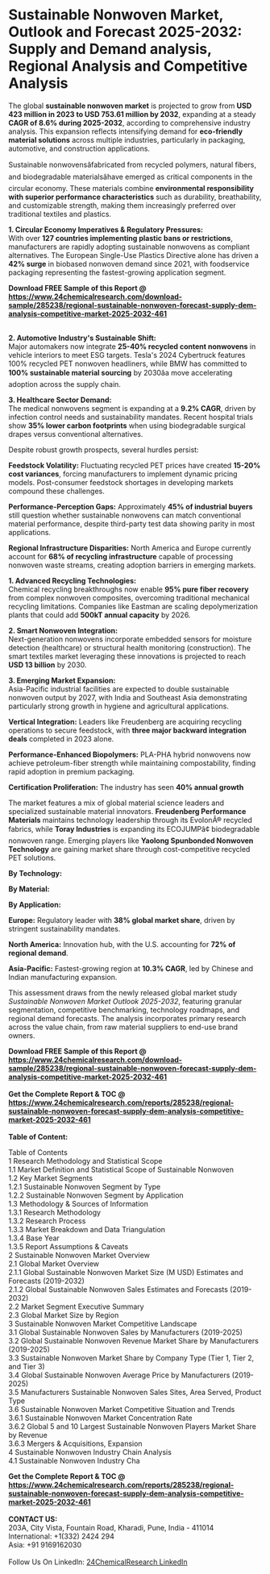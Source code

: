 <h1>Sustainable Nonwoven Market, Outlook and Forecast 2025-2032: Supply and Demand analysis, Regional Analysis and Competitive Analysis</h1><p>The global <strong>sustainable nonwoven market</strong> is projected to grow from <strong>USD 423 million in 2023 to USD 753.61 million by 2032</strong>, expanding at a steady <strong>CAGR of 8.6% during 2025-2032</strong>, according to comprehensive industry analysis. This expansion reflects intensifying demand for <strong>eco-friendly material solutions</strong> across multiple industries, particularly in packaging, automotive, and construction applications.</p><p>Sustainable nonwovensâfabricated from recycled polymers, natural fibers, and biodegradable materialsâhave emerged as critical components in the circular economy. These materials combine <strong>environmental responsibility with superior performance characteristics</strong> such as durability, breathability, and customizable strength, making them increasingly preferred over traditional textiles and plastics.</p><p><strong>1. Circular Economy Imperatives &amp; Regulatory Pressures:</strong><br>
With over <strong>127 countries implementing plastic bans or restrictions</strong>, manufacturers are rapidly adopting sustainable nonwovens as compliant alternatives. The European Single-Use Plastics Directive alone has driven a <strong>42% surge</strong> in biobased nonwoven demand since 2021, with foodservice packaging representing the fastest-growing application segment.</p><div><b>Download FREE Sample of this Report @ 
            <a href="https://www.24chemicalresearch.com/download-sample/285238/regional-sustainable-nonwoven-forecast-supply-dem-analysis-competitive-market-2025-2032-461">
            https://www.24chemicalresearch.com/download-sample/285238/regional-sustainable-nonwoven-forecast-supply-dem-analysis-competitive-market-2025-2032-461</a></b></div><br><p><strong>2. Automotive Industry's Sustainable Shift:</strong><br>
Major automakers now integrate <strong>25-40% recycled content nonwovens</strong> in vehicle interiors to meet ESG targets. Tesla's 2024 Cybertruck features 100% recycled PET nonwoven headliners, while BMW has committed to <strong>100% sustainable material sourcing</strong> by 2030âa move accelerating adoption across the supply chain.</p><p><strong>3. Healthcare Sector Demand:</strong><br>
The medical nonwovens segment is expanding at a <strong>9.2% CAGR</strong>, driven by infection control needs and sustainability mandates. Recent hospital trials show <strong>35% lower carbon footprints</strong> when using biodegradable surgical drapes versus conventional alternatives.</p><p>Despite robust growth prospects, several hurdles persist:</p><p><strong>Feedstock Volatility:</strong> Fluctuating recycled PET prices have created <strong>15-20% cost variances</strong>, forcing manufacturers to implement dynamic pricing models. Post-consumer feedstock shortages in developing markets compound these challenges.</p><p><strong>Performance-Perception Gaps:</strong> Approximately <strong>45% of industrial buyers</strong> still question whether sustainable nonwovens can match conventional material performance, despite third-party test data showing parity in most applications.</p><p><strong>Regional Infrastructure Disparities:</strong> North America and Europe currently account for <strong>68% of recycling infrastructure</strong> capable of processing nonwoven waste streams, creating adoption barriers in emerging markets.</p><p><strong>1. Advanced Recycling Technologies:</strong><br>
Chemical recycling breakthroughs now enable <strong>95% pure fiber recovery</strong> from complex nonwoven composites, overcoming traditional mechanical recycling limitations. Companies like Eastman are scaling depolymerization plants that could add <strong>500kT annual capacity</strong> by 2026.</p><p><strong>2. Smart Nonwoven Integration:</strong><br>
Next-generation nonwovens incorporate embedded sensors for moisture detection (healthcare) or structural health monitoring (construction). The smart textiles market leveraging these innovations is projected to reach <strong>USD 13 billion</strong> by 2030.</p><p><strong>3. Emerging Market Expansion:</strong><br>
Asia-Pacific industrial facilities are expected to double sustainable nonwoven output by 2027, with India and Southeast Asia demonstrating particularly strong growth in hygiene and agricultural applications.</p><p><strong>Vertical Integration:</strong> Leaders like Freudenberg are acquiring recycling operations to secure feedstock, with <strong>three major backward integration deals</strong> completed in 2023 alone.</p><p><strong>Performance-Enhanced Biopolymers:</strong> PLA-PHA hybrid nonwovens now achieve petroleum-fiber strength while maintaining compostability, finding rapid adoption in premium packaging.</p><p><strong>Certification Proliferation:</strong> The industry has seen <strong>40% annual growth</strong>
    </p><p>The market features a mix of global material science leaders and specialized sustainable material innovators. <strong>Freudenberg Performance Materials</strong> maintains technology leadership through its EvolonÂ® recycled fabrics, while <strong>Toray Industries</strong> is expanding its ECOJUMPâ¢ biodegradable nonwoven range. Emerging players like <strong>Yaolong Spunbonded Nonwoven Technology</strong> are gaining market share through cost-competitive recycled PET solutions.</p><p><strong>By Technology:</strong></p><p><strong>By Material:</strong></p><p><strong>By Application:</strong></p><p><strong>Europe:</strong> Regulatory leader with <strong>38% global market share</strong>, driven by stringent sustainability mandates.</p><p><strong>North America:</strong> Innovation hub, with the U.S. accounting for <strong>72% of regional demand</strong>.</p><p><strong>Asia-Pacific:</strong> Fastest-growing region at <strong>10.3% CAGR</strong>, led by Chinese and Indian manufacturing expansion.</p><p>This assessment draws from the newly released global market study <em>Sustainable Nonwoven Market Outlook 2025-2032</em>, featuring granular segmentation, competitive benchmarking, technology roadmaps, and regional demand forecasts. The analysis incorporates primary research across the value chain, from raw material suppliers to end-use brand owners.</p><div><b>Download FREE Sample of this Report @ 
            <a href="https://www.24chemicalresearch.com/download-sample/285238/regional-sustainable-nonwoven-forecast-supply-dem-analysis-competitive-market-2025-2032-461">
            https://www.24chemicalresearch.com/download-sample/285238/regional-sustainable-nonwoven-forecast-supply-dem-analysis-competitive-market-2025-2032-461</a></b></div><br><div><b>Get the Complete Report & TOC @ 
            <a href="https://www.24chemicalresearch.com/reports/285238/regional-sustainable-nonwoven-forecast-supply-dem-analysis-competitive-market-2025-2032-461">
            https://www.24chemicalresearch.com/reports/285238/regional-sustainable-nonwoven-forecast-supply-dem-analysis-competitive-market-2025-2032-461</a></b></div><br>
            <b>Table of Content:</b><p>Table of Contents<br />
1 Research Methodology and Statistical Scope<br />
1.1 Market Definition and Statistical Scope of Sustainable Nonwoven<br />
1.2 Key Market Segments<br />
1.2.1 Sustainable Nonwoven Segment by Type<br />
1.2.2 Sustainable Nonwoven Segment by Application<br />
1.3 Methodology & Sources of Information<br />
1.3.1 Research Methodology<br />
1.3.2 Research Process<br />
1.3.3 Market Breakdown and Data Triangulation<br />
1.3.4 Base Year<br />
1.3.5 Report Assumptions & Caveats<br />
2 Sustainable Nonwoven Market Overview<br />
2.1 Global Market Overview<br />
2.1.1 Global Sustainable Nonwoven Market Size (M USD) Estimates and Forecasts (2019-2032)<br />
2.1.2 Global Sustainable Nonwoven Sales Estimates and Forecasts (2019-2032)<br />
2.2 Market Segment Executive Summary<br />
2.3 Global Market Size by Region<br />
3 Sustainable Nonwoven Market Competitive Landscape<br />
3.1 Global Sustainable Nonwoven Sales by Manufacturers (2019-2025)<br />
3.2 Global Sustainable Nonwoven Revenue Market Share by Manufacturers (2019-2025)<br />
3.3 Sustainable Nonwoven Market Share by Company Type (Tier 1, Tier 2, and Tier 3)<br />
3.4 Global Sustainable Nonwoven Average Price by Manufacturers (2019-2025)<br />
3.5 Manufacturers Sustainable Nonwoven Sales Sites, Area Served, Product Type<br />
3.6 Sustainable Nonwoven Market Competitive Situation and Trends<br />
3.6.1 Sustainable Nonwoven Market Concentration Rate<br />
3.6.2 Global 5 and 10 Largest Sustainable Nonwoven Players Market Share by Revenue<br />
3.6.3 Mergers & Acquisitions, Expansion<br />
4 Sustainable Nonwoven Industry Chain Analysis<br />
4.1 Sustainable Nonwoven Industry Cha</p><div><b>Get the Complete Report & TOC @ 
            <a href="https://www.24chemicalresearch.com/reports/285238/regional-sustainable-nonwoven-forecast-supply-dem-analysis-competitive-market-2025-2032-461">
            https://www.24chemicalresearch.com/reports/285238/regional-sustainable-nonwoven-forecast-supply-dem-analysis-competitive-market-2025-2032-461</a></b></div><br><b>CONTACT US:</b><br>
            203A, City Vista, Fountain Road, Kharadi, Pune, India - 411014<br>
            International: +1(332) 2424 294<br>
            Asia: +91 9169162030 <br><br>
            Follow Us On LinkedIn: <a href="https://www.linkedin.com/company/24chemicalresearch/">24ChemicalResearch LinkedIn</a>